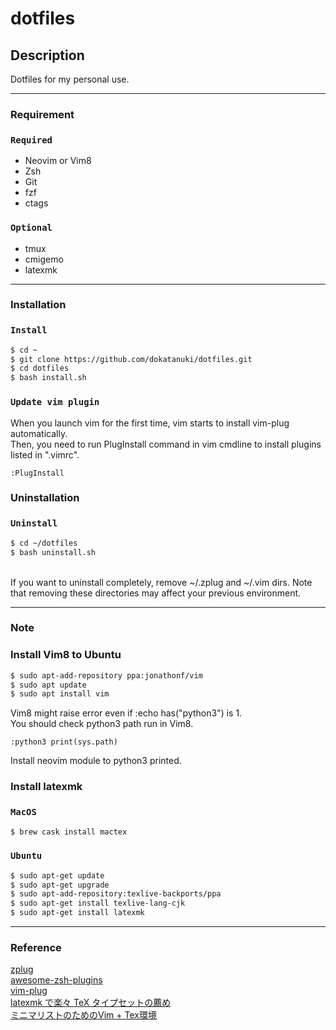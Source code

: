 # dotfiles


## Description
Dotfiles for my personal use.  

---

### Requirement
### `Required`
- Neovim or Vim8
- Zsh
- Git
- fzf
- ctags
### `Optional`
- tmux
- cmigemo
- latexmk

---

### Installation
### `Install`
```sh
$ cd ~
$ git clone https://github.com/dokatanuki/dotfiles.git
$ cd dotfiles
$ bash install.sh
```

### `Update vim plugin`
When you launch vim for the first time, vim starts to install vim-plug automatically.  
Then, you need to run PlugInstall command in vim cmdline to install plugins listed in ".vimrc".
```
:PlugInstall
```

### Uninstallation
### `Uninstall`
```sh
$ cd ~/dotfiles
$ bash uninstall.sh
```
<br>
If you want to uninstall completely, remove ~/.zplug and ~/.vim dirs.  
Note that removing these directories may affect your previous environment.  

---

### Note
### Install Vim8 to Ubuntu
```sh
$ sudo apt-add-repository ppa:jonathonf/vim
$ sudo apt update
$ sudo apt install vim
```
Vim8 might raise error even if :echo has("python3") is 1.  
You should check python3 path run in Vim8.  
```
:python3 print(sys.path)
```
Install neovim module to python3 printed.  

### Install latexmk
### `MacOS`
```sh
$ brew cask install mactex
```
### `Ubuntu`
```sh
$ sudo apt-get update
$ sudo apt-get upgrade
$ sudo apt-add-repository:texlive-backports/ppa
$ sudo apt-get install texlive-lang-cjk
$ sudo apt-get install latexmk
```

---

### Reference
[zplug](https://github.com/zplug/zplug "zplug")  
[awesome-zsh-plugins](https://github.com/unixorn/awesome-zsh-plugins "awesome-zsh-plugins")  
[vim-plug](https://github.com/junegunn/vim-plug "vim-plug")  
[latexmk で楽々 TeX タイプセットの薦め](https://konn-san.com/prog/why-not-latexmk.html "latexmk で楽々 TeX タイプセットの薦め")  
[ミニマリストのためのVim + Tex環境](https://qiita.com/kota9/items/e6c6726a693118299d6b "ミニマリストのためのVim + Tex環境")  
